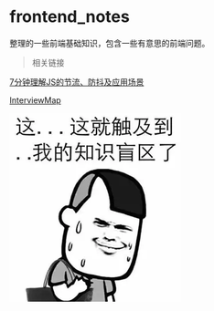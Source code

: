 # frontend_notes
整理的一些前端基础知识，包含一些有意思的前端问题。

>相关链接

[7分钟理解JS的节流、防抖及应用场景](https://juejin.im/post/5b8de829f265da43623c4261)

[InterviewMap](https://yuchengkai.cn/docs/frontend/)

![img](https://github.com/demoyf/frontend_notes/raw/master/note_img/165a252b4b69aab5.jpg)
